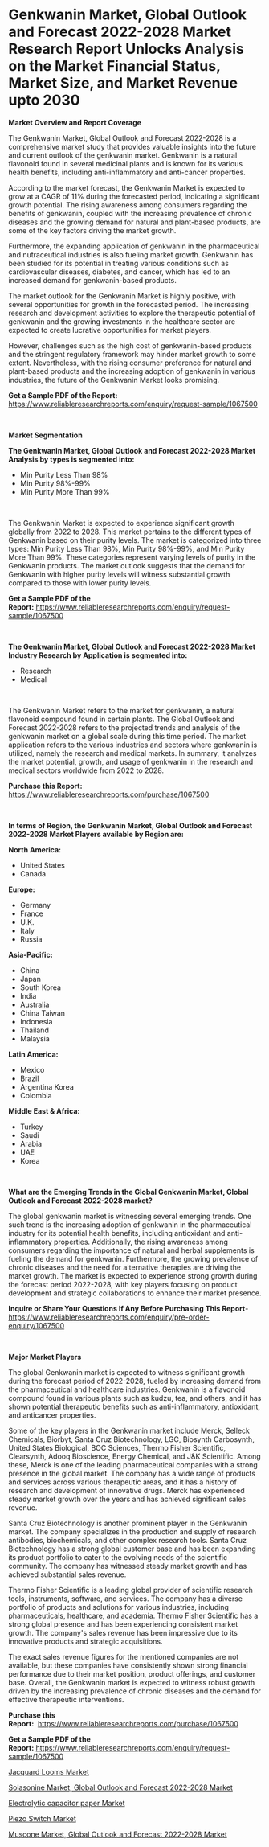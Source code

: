 <p><h1>Genkwanin Market, Global Outlook and Forecast 2022-2028 Market Research Report Unlocks Analysis on the Market Financial Status, Market Size, and Market Revenue upto 2030</h1></p><p><strong>Market Overview and Report Coverage</strong></p>
<p><p>The Genkwanin Market, Global Outlook and Forecast 2022-2028 is a comprehensive market study that provides valuable insights into the future and current outlook of the genkwanin market. Genkwanin is a natural flavonoid found in several medicinal plants and is known for its various health benefits, including anti-inflammatory and anti-cancer properties.</p><p>According to the market forecast, the Genkwanin Market is expected to grow at a CAGR of 11% during the forecasted period, indicating a significant growth potential. The rising awareness among consumers regarding the benefits of genkwanin, coupled with the increasing prevalence of chronic diseases and the growing demand for natural and plant-based products, are some of the key factors driving the market growth.</p><p>Furthermore, the expanding application of genkwanin in the pharmaceutical and nutraceutical industries is also fueling market growth. Genkwanin has been studied for its potential in treating various conditions such as cardiovascular diseases, diabetes, and cancer, which has led to an increased demand for genkwanin-based products.</p><p>The market outlook for the Genkwanin Market is highly positive, with several opportunities for growth in the forecasted period. The increasing research and development activities to explore the therapeutic potential of genkwanin and the growing investments in the healthcare sector are expected to create lucrative opportunities for market players.</p><p>However, challenges such as the high cost of genkwanin-based products and the stringent regulatory framework may hinder market growth to some extent. Nevertheless, with the rising consumer preference for natural and plant-based products and the increasing adoption of genkwanin in various industries, the future of the Genkwanin Market looks promising.</p></p>
<p><strong>Get a Sample PDF of the Report:</strong> <a href="https://www.reliableresearchreports.com/enquiry/request-sample/1067500">https://www.reliableresearchreports.com/enquiry/request-sample/1067500</a></p>
<p>&nbsp;</p>
<p><strong>Market Segmentation</strong></p>
<p><strong>The Genkwanin Market, Global Outlook and Forecast 2022-2028 Market Analysis by types is segmented into:</strong></p>
<p><ul><li>Min Purity Less Than 98%</li><li>Min Purity 98%-99%</li><li>Min Purity More Than 99%</li></ul></p>
<p>&nbsp;</p>
<p><p>The Genkwanin Market is expected to experience significant growth globally from 2022 to 2028. This market pertains to the different types of Genkwanin based on their purity levels. The market is categorized into three types: Min Purity Less Than 98%, Min Purity 98%-99%, and Min Purity More Than 99%. These categories represent varying levels of purity in the Genkwanin products. The market outlook suggests that the demand for Genkwanin with higher purity levels will witness substantial growth compared to those with lower purity levels.</p></p>
<p><strong>Get a Sample PDF of the Report:</strong>&nbsp;<a href="https://www.reliableresearchreports.com/enquiry/request-sample/1067500">https://www.reliableresearchreports.com/enquiry/request-sample/1067500</a></p>
<p>&nbsp;</p>
<p><strong>The Genkwanin Market, Global Outlook and Forecast 2022-2028 Market Industry Research by Application is segmented into:</strong></p>
<p><ul><li>Research</li><li>Medical</li></ul></p>
<p>&nbsp;</p>
<p><p>The Genkwanin Market refers to the market for genkwanin, a natural flavonoid compound found in certain plants. The Global Outlook and Forecast 2022-2028 refers to the projected trends and analysis of the genkwanin market on a global scale during this time period. The market application refers to the various industries and sectors where genkwanin is utilized, namely the research and medical markets. In summary, it analyzes the market potential, growth, and usage of genkwanin in the research and medical sectors worldwide from 2022 to 2028.</p></p>
<p><strong>Purchase this Report:</strong>&nbsp; <a href="https://www.reliableresearchreports.com/purchase/1067500">https://www.reliableresearchreports.com/purchase/1067500</a></p>
<p>&nbsp;</p>
<p><strong>In terms of Region, the Genkwanin Market, Global Outlook and Forecast 2022-2028 Market Players available by Region are:</strong></p>
<p>
    <p> <strong> North America: </strong>
        <ul>
            <li>United States</li>
            <li>Canada</li>
        </ul>
        </p> 
    <p> <strong> Europe: </strong>
        <ul>
            <li>Germany</li>
            <li>France</li>
            <li>U.K.</li>
            <li>Italy</li>
            <li>Russia</li>
        </ul>
        </p> 
    <p> <strong> Asia-Pacific: </strong>
        <ul>
            <li>China</li>
            <li>Japan</li>
            <li>South Korea</li>
            <li>India</li>
            <li>Australia</li>
            <li>China Taiwan</li>
            <li>Indonesia</li>
            <li>Thailand</li>
            <li>Malaysia</li>
        </ul>
        </p> 
    <p> <strong> Latin America: </strong>
        <ul>
            <li>Mexico</li>
            <li>Brazil</li>
            <li>Argentina Korea</li>
            <li>Colombia</li>
        </ul>
        </p> 
    <p> <strong> Middle East & Africa: </strong>
        <ul>
            <li>Turkey</li>
            <li>Saudi</li>
            <li>Arabia</li>
            <li>UAE</li>
            <li>Korea</li>
        </ul>
    </p>
    </p>
<p>&nbsp;</p>
<p><strong>What are the Emerging Trends in the Global Genkwanin Market, Global Outlook and Forecast 2022-2028 market?</strong></p>
<p><p>The global genkwanin market is witnessing several emerging trends. One such trend is the increasing adoption of genkwanin in the pharmaceutical industry for its potential health benefits, including antioxidant and anti-inflammatory properties. Additionally, the rising awareness among consumers regarding the importance of natural and herbal supplements is fueling the demand for genkwanin. Furthermore, the growing prevalence of chronic diseases and the need for alternative therapies are driving the market growth. The market is expected to experience strong growth during the forecast period 2022-2028, with key players focusing on product development and strategic collaborations to enhance their market presence.</p></p>
<p><strong>Inquire or Share Your Questions If Any Before Purchasing This Report</strong>- <a href="https://www.reliableresearchreports.com/enquiry/pre-order-enquiry/1067500">https://www.reliableresearchreports.com/enquiry/pre-order-enquiry/1067500</a></p>
<p>&nbsp;</p>
<p><strong>Major Market Players</strong></p>
<p><p>The global Genkwanin market is expected to witness significant growth during the forecast period of 2022-2028, fueled by increasing demand from the pharmaceutical and healthcare industries. Genkwanin is a flavonoid compound found in various plants such as kudzu, tea, and others, and it has shown potential therapeutic benefits such as anti-inflammatory, antioxidant, and anticancer properties.</p><p>Some of the key players in the Genkwanin market include Merck, Selleck Chemicals, Biorbyt, Santa Cruz Biotechnology, LGC, Biosynth Carbosynth, United States Biological, BOC Sciences, Thermo Fisher Scientific, Clearsynth, Adooq Bioscience, Energy Chemical, and J&K Scientific. Among these, Merck is one of the leading pharmaceutical companies with a strong presence in the global market. The company has a wide range of products and services across various therapeutic areas, and it has a history of research and development of innovative drugs. Merck has experienced steady market growth over the years and has achieved significant sales revenue.</p><p>Santa Cruz Biotechnology is another prominent player in the Genkwanin market. The company specializes in the production and supply of research antibodies, biochemicals, and other complex research tools. Santa Cruz Biotechnology has a strong global customer base and has been expanding its product portfolio to cater to the evolving needs of the scientific community. The company has witnessed steady market growth and has achieved substantial sales revenue.</p><p>Thermo Fisher Scientific is a leading global provider of scientific research tools, instruments, software, and services. The company has a diverse portfolio of products and solutions for various industries, including pharmaceuticals, healthcare, and academia. Thermo Fisher Scientific has a strong global presence and has been experiencing consistent market growth. The company's sales revenue has been impressive due to its innovative products and strategic acquisitions.</p><p>The exact sales revenue figures for the mentioned companies are not available, but these companies have consistently shown strong financial performance due to their market position, product offerings, and customer base. Overall, the Genkwanin market is expected to witness robust growth driven by the increasing prevalence of chronic diseases and the demand for effective therapeutic interventions.</p></p>
<p><strong>Purchase this Report:</strong>&nbsp;&nbsp;<a href="https://www.reliableresearchreports.com/purchase/1067500">https://www.reliableresearchreports.com/purchase/1067500</a></p>
<p></p>
<p><strong>Get a Sample PDF of the Report:</strong>&nbsp;<a href="https://www.reliableresearchreports.com/enquiry/request-sample/1067500">https://www.reliableresearchreports.com/enquiry/request-sample/1067500</a></p>
<p><p><a href="https://medium.com/@erickasauer/jacquard-looms-market-size-growth-forecast-2023-2030-77a21c4e2519">Jacquard Looms Market</a></p><p><a href="https://github.com/GroverBarry/Market-Research-Report-List-1/blob/main/solasonine-market-global-outlook-and-forecast-2022-2028-market.md">Solasonine Market, Global Outlook and Forecast 2022-2028 Market</a></p><p><a href="https://medium.com/@vergiekunze/electrolytic-capacitor-paper-market-size-growth-forecast-2023-2030-5d60d0d97dc4">Electrolytic capacitor paper Market</a></p><p><a href="https://www.reportprime.com/piezo-switch-r5676">Piezo Switch Market</a></p><p><a href="https://github.com/RickHolmes3/Market-Research-Report-List-1/blob/main/muscone-market-global-outlook-and-forecast-2022-2028-market.md">Muscone Market, Global Outlook and Forecast 2022-2028 Market</a></p></p>